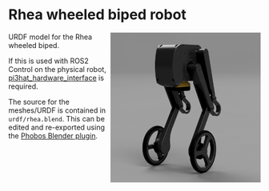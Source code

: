 # Rhea wheeled biped robot

<img src="images/rhea_render.jpg" align="right" width="300">

URDF model for the Rhea wheeled biped. 

If this is used with ROS2 Control on the physical robot, [pi3hat_hardware_interface](https://github.com/G-Levine/pi3hat_hardware_interface) is required.

The source for the meshes/URDF is contained in `urdf/rhea.blend`. This can be edited and re-exported using the [Phobos Blender plugin](https://github.com/dfki-ric/phobos).
